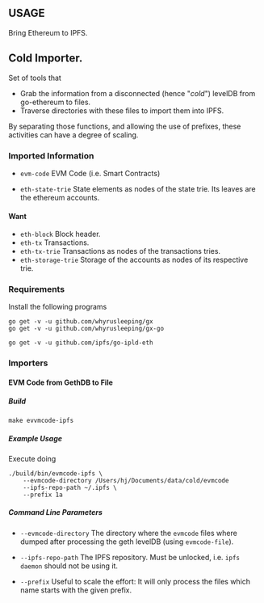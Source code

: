 ## USAGE

Bring Ethereum to IPFS.

## Cold Importer.

Set of tools that

* Grab the information from a disconnected (hence "_cold_") levelDB from go-ethereum to files.
* Traverse directories with these files to import them into IPFS.

By separating those functions, and allowing the use of prefixes, these activities can have a degree of scaling.

### Imported Information

* `evm-code`
  EVM Code (i.e. Smart Contracts)

* `eth-state-trie`
  State elements as nodes of the state trie.
  Its leaves are the ethereum accounts.

#### Want

* `eth-block`
  Block header.
* `eth-tx`
  Transactions.
* `eth-tx-trie`
  Transactions as nodes of the transactions tries.
* `eth-storage-trie`
  Storage of the accounts as nodes of its respective trie.

### Requirements

Install the following programs

```
go get -v -u github.com/whyrusleeping/gx
go get -v -u github.com/whyrusleeping/gx-go

go get -v -u github.com/ipfs/go-ipld-eth
```

### Importers

#### EVM Code from GethDB to File

##### Build

```
make evvmcode-ipfs
```

##### Example Usage

Execute doing

```
./build/bin/evmcode-ipfs \
	--evmcode-directory /Users/hj/Documents/data/cold/evmcode
	--ipfs-repo-path ~/.ipfs \
	--prefix 1a
```

##### Command Line Parameters

* `--evmcode-directory`
  The directory where the `evmcode` files where dumped after processing the
  geth levelDB (using `evmcode-file`).

* `--ipfs-repo-path`
  The IPFS repository. Must be unlocked, i.e. `ipfs daemon` should not be using it.

* `--prefix`
  Useful to scale the effort: It will only process the files which name starts
  with the given prefix.
